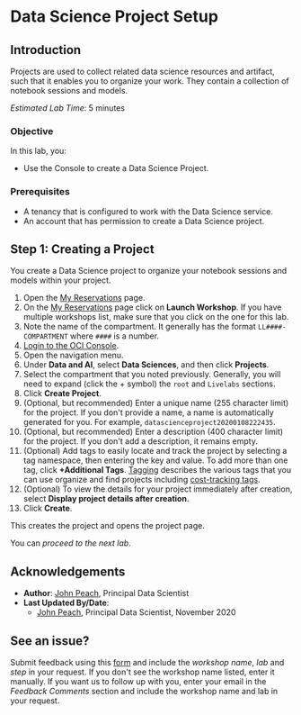 # Data Science Project Setup

## Introduction

Projects are used to collect related data science resources and artifact, such that it enables you to organize your work. They contain a collection of notebook sessions and models.

*Estimated Lab Time*: 5 minutes

### Objective
In this lab, you:
* Use the Console to create a Data Science Project.

### Prerequisites

* A tenancy that is configured to work with the Data Science service.
* An account that has permission to create a Data Science project.

## **Step 1:** Creating a Project

You create a Data Science project to organize your notebook sessions and models within your project.

1. Open the [My Reservations](https://apexapps.oracle.com/pls/apex/dbpm/r/livelabs/my-reservations) page.
1. On the [My Reservations](https://apexapps.oracle.com/pls/apex/dbpm/r/livelabs/my-reservations) page click on **Launch Workshop**. If you have multiple workshops list, make sure that you click on the one for this lab.
1. Note the name of the compartment. It generally has the format ``LL####-COMPARTMENT`` where ``####`` is a number.
1. [Login to the OCI Console](https://www.oracle.com/cloud/sign-in.html).
1. Open the navigation menu.
1. Under **Data and AI**, select **Data Sciences**, and then click **Projects**.
1. Select the compartment that you noted previously. Generally, you will need to expand (click the + symbol) the ``root`` and ``Livelabs`` sections.
1. Click **Create Project**.
1. (Optional, but recommended) Enter a unique name (255 character limit) for the project. If you don't provide a name, a name is automatically generated for you. For example, ``datascienceproject20200108222435``.
1. (Optional, but recommended) Enter a description (400 character limit) for the project. If you don't add a description, it remains empty.
1. (Optional) Add tags to easily locate and track the project by selecting a tag namespace, then entering the key and value. To add more than one tag, click **+Additional Tags**. [Tagging](https://docs.cloud.oracle.com/iaas/Content/Tagging/Concepts/taggingoverview.htm) describes the various tags that you can use organize and find projects including [cost-tracking tags](https://docs.cloud.oracle.com/iaas/Content/Tagging/Tasks/usingcosttrackingtags.htm).
1. (Optional) To view the details for your project immediately after creation, select **Display project details after creation**.
1. Click **Create**.

This creates the project and opens the project page.

You can *proceed to the next lab*.

## Acknowledgements

* **Author**: [John Peach](https://www.linkedin.com/in/jpeach/), Principal Data Scientist
* **Last Updated By/Date**:
    * [John Peach](https://www.linkedin.com/in/jpeach/), Principal Data Scientist, November 2020

## See an issue?

Submit feedback using this [form](https://apexapps.oracle.com/pls/apex/f?p=133:1:::::P1_FEEDBACK:1) and include the *workshop name*, *lab* and *step* in your request.  If you don't see the workshop name listed, enter it manually. If you want us to follow up with you, enter your email in the *Feedback Comments* section and include the workshop name and lab in your request.
